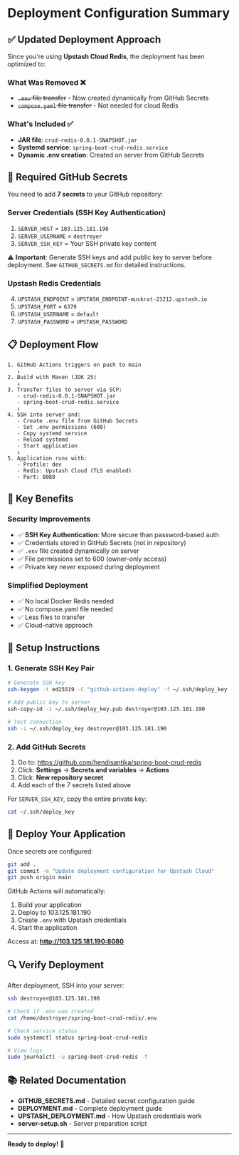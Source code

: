 # Deployment Configuration Summary

## ✅ Updated Deployment Approach

Since you're using **Upstash Cloud Redis**, the deployment has been optimized to:

### What Was Removed ❌

- ~~`.env` file transfer~~ - Now created dynamically from GitHub Secrets
- ~~`compose.yaml` file transfer~~ - Not needed for cloud Redis

### What's Included ✅

- **JAR file**: `crud-redis-0.0.1-SNAPSHOT.jar`
- **Systemd service**: `spring-boot-crud-redis.service`
- **Dynamic .env creation**: Created on server from GitHub Secrets

## 🔐 Required GitHub Secrets

You need to add **7 secrets** to your GitHub repository:

### Server Credentials (SSH Key Authentication)

1. `SERVER_HOST` = `103.125.181.190`
2. `SERVER_USERNAME` = `destroyer`
3. `SERVER_SSH_KEY` = Your SSH private key content

⚠️ **Important**: Generate SSH keys and add public key to server before deployment. See `GITHUB_SECRETS.md` for detailed
instructions.

### Upstash Redis Credentials

4. `UPSTASH_ENDPOINT` = `UPSTASH_ENDPOINT-muskrat-23212.upstash.io`
5. `UPSTASH_PORT` = `6379`
6. `UPSTASH_USERNAME` = `default`
7. `UPSTASH_PASSWORD` = `UPSTASH_PASSWORD`

## 📋 Deployment Flow

```
1. GitHub Actions triggers on push to main
   ↓
2. Build with Maven (JDK 25)
   ↓
3. Transfer files to server via SCP:
   - crud-redis-0.0.1-SNAPSHOT.jar
   - spring-boot-crud-redis.service
   ↓
4. SSH into server and:
   - Create .env file from GitHub Secrets
   - Set .env permissions (600)
   - Copy systemd service
   - Reload systemd
   - Start application
   ↓
5. Application runs with:
   - Profile: dev
   - Redis: Upstash Cloud (TLS enabled)
   - Port: 8080
```

## 🎯 Key Benefits

### Security Improvements

- ✅ **SSH Key Authentication**: More secure than password-based auth
- ✅ Credentials stored in GitHub Secrets (not in repository)
- ✅ `.env` file created dynamically on server
- ✅ File permissions set to 600 (owner-only access)
- ✅ Private key never exposed during deployment

### Simplified Deployment

- ✅ No local Docker Redis needed
- ✅ No compose.yaml file needed
- ✅ Less files to transfer
- ✅ Cloud-native approach

## 📝 Setup Instructions

### 1. Generate SSH Key Pair

```bash
# Generate SSH key
ssh-keygen -t ed25519 -C "github-actions-deploy" -f ~/.ssh/deploy_key -N ""

# Add public key to server
ssh-copy-id -i ~/.ssh/deploy_key.pub destroyer@103.125.181.190

# Test connection
ssh -i ~/.ssh/deploy_key destroyer@103.125.181.190
```

### 2. Add GitHub Secrets

1. Go to: https://github.com/hendisantika/spring-boot-crud-redis
2. Click: **Settings** → **Secrets and variables** → **Actions**
3. Click: **New repository secret**
4. Add each of the 7 secrets listed above

For `SERVER_SSH_KEY`, copy the entire private key:

```bash
cat ~/.ssh/deploy_key
```

## 🚀 Deploy Your Application

Once secrets are configured:

```bash
git add .
git commit -m "Update deployment configuration for Upstash Cloud"
git push origin main
```

GitHub Actions will automatically:

1. Build your application
2. Deploy to 103.125.181.190
3. Create `.env` with Upstash credentials
4. Start the application

Access at: **http://103.125.181.190:8080**

## 🔍 Verify Deployment

After deployment, SSH into your server:

```bash
ssh destroyer@103.125.181.190

# Check if .env was created
cat /home/destroyer/spring-boot-crud-redis/.env

# Check service status
sudo systemctl status spring-boot-crud-redis

# View logs
sudo journalctl -u spring-boot-crud-redis -f
```

## 📚 Related Documentation

- **GITHUB_SECRETS.md** - Detailed secret configuration guide
- **DEPLOYMENT.md** - Complete deployment guide
- **UPSTASH_DEPLOYMENT.md** - How Upstash credentials work
- **server-setup.sh** - Server preparation script

---

**Ready to deploy!** 🎉
